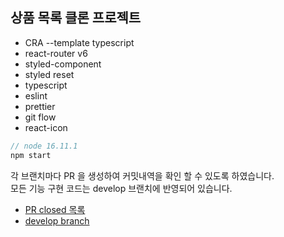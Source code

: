 ## 상품 목록 클론 프로젝트

- CRA --template typescript
- react-router v6
- styled-component
- styled reset
- typescript
- eslint
- prettier
- git flow
- react-icon

```js
// node 16.11.1
npm start
```

각 브랜치마다 PR 을 생성하여 커밋내역을 확인 할 수 있도록 하였습니다.  
모든 기능 구현 코드는 develop 브랜치에 반영되어 있습니다.

- [PR closed 목록](https://github.com/kangyongseok/product-list-clone/pulls?q=is%3Apr+is%3Aclosed)
- [develop branch](https://github.com/kangyongseok/product-list-clone/tree/develop)
